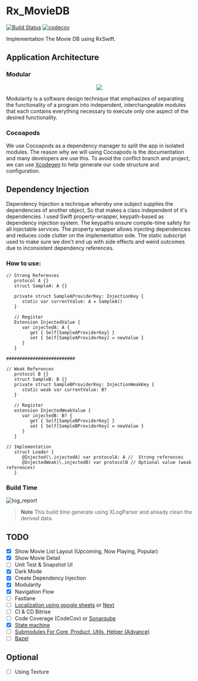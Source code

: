 # Rx_MovieDB
[![Build Status](https://app.travis-ci.com/wliamgho/Rx_MovieDB.svg?token=pCriY64sTCpk2oMg2rev&branch=develop)](https://app.travis-ci.com/wliamgho/Rx_MovieDB)
[![codecov](https://codecov.io/gh/wliamgho/Rx_MovieDB/branch/develop/graph/badge.svg?token=bBBnmEsPQE)](https://codecov.io/gh/wliamgho/Rx_MovieDB)

Implementation The Movie DB using RxSwift.

## Application Architecture
### Modular
<p align = "center">
   <img src= "https://user-images.githubusercontent.com/25744906/184834232-11d403cf-105e-4d8e-ac37-3eae9a166503.jpg">
</p>

Modularity is a software design technique that emphasizes of separating the functionality of a program into independent, interchangeable modules that each contains everything necessary to execute only one aspect of the desired functionality.

### Cocoapods
We use Cocoapods as a dependency manager to split the app in isolated modules. The reason why we will using Cocoapods is the documentation and many developers are use this. To avoid the conflict branch and project, we can use [Xcodegen](https://github.com/yonaskolb/XcodeGen) to help generate our code structure and configuration.

## Dependency Injection
Dependency Injection a technique whereby one subject supplies the dependencies of another object, So that makes a class independent of it's dependencies.
I used Swift property-wrapper, keypath-based as dependency injection system. The keypaths ensure compile-time safety for all injectable services.
The property wrapper allows injecting dependencies and reduces code clutter on the implementation side. The static subscript used to make sure we don't end up with side effects and weird outcomes due to inconsistent dependency references.

### How to use:
```
// Strong References
   protocol A {}
   struct SampleA: A {}

   private struct SampleAProviderKey: InjectionKey {
      static var currentValue: A = SampleA()
   }

   // Register
   Extension InjectedValue {
      var injectedA: A {
         get { Self[SampleAProviderKey] }
         set { Self[SampleAProviderKey] = newValue }
      }
   }

##########################

// Weak References
   protocol B {}
   struct SampleB: B {}
   private struct SampleBProviderKey: InjectionWeakKey {
      static weak var currentValue: B?
   }

   // Register
   extension InjectedWeakValue {
      var injectedB: B? {
         get { Self[SampleBProviderKey] }
         set { Self[SampleBProviderKey] = newValue }
      }
   }

// Implementation
   struct Loader {
      @Injected(\.injectedA) var protocolA: A //  Strong references
      @InjectedWeak(\.injectedB) var protocolB // Optional value (weak references)
   }
```

### Build Time
![log_report](https://user-images.githubusercontent.com/25744906/185784925-597b6933-c614-4cc0-8787-0645e2d0678b.png)

> **Note**
> This build time generate using XLogParser and already clean the derived data.


## TODO
 - [X] Show Movie List Layout (Upcoming, Now Playing, Popular)
 - [X] Show Movie Detail
 - [ ] Unit Test & Snapshot UI
 - [X] Dark Mode
 - [X] Create Dependency Injection
 - [X] Modularity
 - [X] Navigation Flow
 - [ ] Fastlane
 - [ ] [Localization using google sheets](https://github.com/vivek-jl/LocalizationDemo) or [Next](https://github.com/aunnnn/SwiftyLocalization)
 - [ ] CI & CD Bitrise
 - [ ] Code Coverage (CodeCov) or [Sonarqube](https://medium.com/@pranay.urkude/sonarqube-integration-with-ios-b76df8405014)
 - [X] [State machine](https://github.com/ReactKit/SwiftState)
 - [ ] [Submodules For Core, Product, Utils, Helper (Advance)](https://www.youtube.com/watch?v=y7w9oz2zcEU&t=988s)
 - [ ] [Bazel](https://github.com/bazelbuild/tulsi)

## Optional
 - [ ] Using Texture
